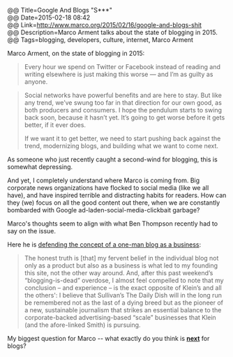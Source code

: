 @@ Title=Google And Blogs "S***"  
@@ Date=2015-02-18 08:42  
@@ Link=http://www.marco.org/2015/02/16/google-and-blogs-shit  
@@ Description=Marco Arment talks about the state of blogging in 2015.  
@@ Tags=blogging, developers, culture, internet, Marco Arment  

Marco Arment, on the state of blogging in 2015:
>Every hour we spend on Twitter or Facebook instead of reading and writing elsewhere is just making this worse — and I’m as guilty as anyone.

>Social networks have powerful benefits and are here to stay. But like any trend, we’ve swung too far in that direction for our own good, as both producers and consumers. I hope the pendulum starts to swing back soon, because it hasn’t yet. It’s going to get worse before it gets better, if it ever does.
>
>If we want it to get better, we need to start pushing back against the trend, modernizing blogs, and building what we want to come next.

As someone who just recently caught a second-wind for blogging, this is somewhat depressing. 

And yet, I completely understand where Marco is coming from. Big corporate news organizations have flocked to social media (like we all have), and have inspired terrible and distracting habits for readers. How can they (we) focus on all the good content out there, when we are  constantly bombarded with Google ad-laden-social-media-clickbait garbage?

Marco's thoughts seem to align with what Ben Thompson recently had to say on the issue.

Here he is [defending the concept of a one-man blog as a business][stratechery]:
>The honest truth is [that] my fervent belief in the individual blog not only as a product but also as a business is what led to my founding this site, not the other way around. And, after this past weekend’s “blogging-is-dead” overdose, I almost feel compelled to note that my conclusion – and experience – is the exact opposite of Klein’s and all the others': I believe that Sullivan’s The Daily Dish will in the long run be remembered not as the last of a dying breed but as the pioneer of a new, sustainable journalism that strikes an essential balance to the corporate-backed advertising-based “scale” businesses that Klein (and the afore-linked Smith) is pursuing.

My biggest question for Marco -- what exactly do you think is **[next][d]** for blogs?

[d]: http://d.pr/i/1heyD+
[stratechery]: http://stratechery.com/2015/bloggings-bright-future/